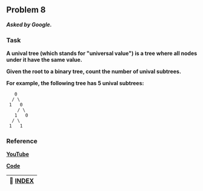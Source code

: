 ## Problem 8
***Asked by Google.***
### Task
**A unival tree (which stands for "universal value") is a tree where all nodes under it have the same value.**  

**Given the root to a binary tree, count the number of unival subtrees.**  

**For example, the following tree has 5 unival subtrees:** 
```
   0
  / \
 1   0
    / \
   1   0
  / \
 1   1
 ```

### Reference
**[YouTube](https://youtu.be/7HgsS8bRvjo)**

**[Code](https://www.csdojo.io/uni)**

|**:file_folder: [INDEX](https://github.com/theInvincible/Daily-Coding-Problem/blob/master/Collection/INDEX.md)**|
|----------------------------------------------------------------------------------------------------------------|
